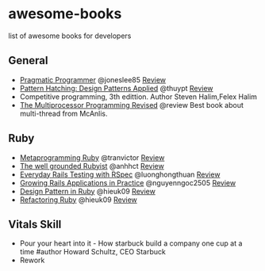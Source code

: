 # awesome-books
list of awesome books for developers


## General

* [Pragmatic Programmer](https://pragprog.com/the-pragmatic-programmer) @joneslee85 [Review](https://github.com/ruby-vietnam/awesome-books/pull/1)
* [Pattern Hatching: Design Patterns Applied](http://isa.unomaha.edu/wp-content/uploads/2012/08/Design-Patterns.pdf) @thuypt [Review](https://github.com/ruby-vietnam/awesome-books/pull/7)
* Competitive programming, 3th edittion. Author Steven Halim,Felex Halim
* [The Multiprocessor Programming Revised](http://www.amazon.com/The-Multiprocessor-Programming-Revised-Reprint/dp/0123973376)
@review Best book about multi-thread from McAnlis.

## Ruby
* [Metaprogramming Ruby](https://pragprog.com/book/ppmetr2/metaprogramming-ruby-2) @tranvictor  [Review](https://github.com/ruby-vietnam/awesome-books/pull/2)
* [The well grounded Rubyist](http://www.manning.com/black2/) @anhhct [Review](https://github.com/ruby-vietnam/awesome-books/pull/6)
* [Everyday Rails Testing with RSpec](https://leanpub.com/everydayrailsrspec) @luonghongthuan [Review](https://github.com/ruby-vietnam/awesome-books/pull/4)
* [Growing Rails Applications in Practice](https://leanpub.com/growing-rails) @nguyenngoc2505 [Review](https://github.com/ruby-vietnam/awesome-books/pull/11)
* [Design Pattern in Ruby](http://designpatternsinruby.com/) @hieuk09 [Review](https://github.com/ruby-vietnam/awesome-books/pull/10)
* [Refactoring Ruby](http://www.amazon.com/Refactoring-Edition-Addison-Wesley-Professional-Series/dp/0321984137) @hieuk09 [Review](https://github.com/ruby-vietnam/awesome-books/pull/12)

## Vitals Skill
* Pour your heart into it - How starbuck build a company one cup at a time
   #author Howard Schultz, CEO Starbuck
* Rework

